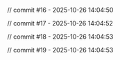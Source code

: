 
// commit #16 - 2025-10-26 14:04:50

// commit #17 - 2025-10-26 14:04:52

// commit #18 - 2025-10-26 14:04:53

// commit #19 - 2025-10-26 14:04:53

